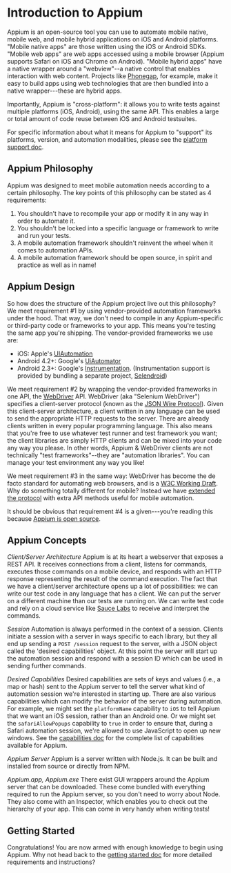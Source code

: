 # Introduction to Appium

Appium is an open-source tool you can use to automate mobile native,
mobile web, and mobile hybrid applications on iOS and Android platforms.
"Mobile native apps" are those written using the iOS or Android SDKs. "Mobile
web apps" are web apps accessed using a mobile browser (Appium supports
Safari on iOS and Chrome on Android). "Mobile hybrid apps" have a native
wrapper around a "webview"--a native control that enables interaction with
web content. Projects like [Phonegap](http://phonegap.com/), for example,
make it easy to build apps using web technologies that are then bundled into
a native wrapper---these are hybrid apps.

Importantly, Appium is "cross-platform": it allows you to write tests against
multiple platforms (iOS, Android), using the same API. This enables a large
or total amount of code reuse between iOS and Android testsuites.

For specific information about what it means for Appium to "support" its
platforms, version, and automation modalities, please see the [platform support doc](platform-support.md).

## Appium Philosophy

Appium was designed to meet mobile automation needs according to a certain
philosophy. The key points of this philosophy can be stated as 4 requirements:

1. You shouldn't have to recompile your app or modify it in any way in order
   to automate it.
2. You shouldn't be locked into a specific language or framework to write and
   run your tests.
3. A mobile automation framework shouldn't reinvent the wheel when it comes
   to automation APIs.
4. A mobile automation framework should be open source,
   in spirit and practice as well as in name!

## Appium Design

So how does the structure of the Appium project live out this philosophy? We
meet requirement #1 by using vendor-provided automation frameworks under the
hood. That way, we don't need to compile in any Appium-specific or
third-party code or frameworks to your app. This means you're testing the
same app you're shipping. The vendor-provided frameworks we use are:

* iOS: Apple's [UIAutomation](https://developer.apple.com/library/ios/documentation/DeveloperTools/Reference/UIAutomationRef/_index.html)
* Android 4.2+: Google's [UiAutomator](http://developer.android.com/tools/help/uiautomator/index.html)
* Android 2.3+: Google's [Instrumentation](http://developer.android.com/reference/android/app/Instrumentation.html). (Instrumentation support is provided by bundling a separate project, [Selendroid](http://selendroid.io))

We meet requirement #2 by wrapping the vendor-provided frameworks in one API,
the [WebDriver](http://docs.seleniumhq.org/projects/webdriver/) API.
WebDriver (aka "Selenium WebDriver") specifies a client-server protocol
(known as the [JSON Wire Protocol](https://code.google.com/p/selenium/wiki/JsonWireProtocol)).
Given this client-server architecture, a client written in any language can
be used to send the appropriate HTTP requests to the server. There are
already clients written in every popular programming language. This also
means that you're free to use whatever test runner and test framework you
want; the client libraries are simply HTTP clients and can be mixed into your
code any way you please. In other words, Appium & WebDriver clients are not
technically "test frameworks"--they are "automation libraries". You can
manage your test environment any way you like!

We meet requirement #3 in the same way: WebDriver has become the de facto
standard for automating web browsers, and is a [W3C Working Draft](https://dvcs.w3.org/hg/webdriver/raw-file/tip/webdriver-spec.html).
Why do something totally different for mobile? Instead we have [extended the protocol](https://code.google.com/p/selenium/source/browse/spec-draft.md?repo=mobile)
with extra API methods useful for mobile automation.

It should be obvious that requirement #4 is a given---you're reading this
because [Appium is open source](https://github.com/appium/appium).

## Appium Concepts

*Client/Server Architecture*
Appium is at its heart a webserver that exposes a REST API. It receives
connections from a client, listens for commands, executes those commands on a
mobile device, and responds with an HTTP response representing the result of
the command execution. The fact that we have a client/server architecture
opens up a lot of possibilities: we can write our test code in any language
that has a client. We can put the server on a different machine than our
tests are running on. We can write test code and rely on a cloud service
like [Sauce Labs](https://saucelabs.com/mobile) to receive and interpret the
commands.

*Session*
Automation is always performed in the context of a session. Clients initiate
a session with a server in ways specific to each library,
but they all end up sending a `POST /session` request to the server,
with a JSON object called the 'desired capabilities' object. At this point
the server will start up the automation session and respond with a session ID
which can be used in sending further commands.

*Desired Capabilities*
Desired capabilities are sets of keys and values (i.e.,
a map or hash) sent to the Appium server to tell the server what kind of
automation session we're interested in starting up. There are also various
capabilities which can modify the behavior of the server during automation.
For example, we might set the `platformName` capability to `iOS` to tell
Appium that we want an iOS session, rather than an Android one. Or we might
set the `safariAllowPopups` capability to `true` in order to ensure that,
during a Safari automation session, we're allowed to use JavaScript to open
up new windows. See the [capabilities doc](caps.md) for the complete list of
capabilities available for Appium.

*Appium Server*
Appium is a server written with Node.js. It can be built and installed from
source or directly from NPM.

*Appium.app, Appium.exe*
There exist GUI wrappers around the Appium server that can be downloaded.
These come bundled with everything required to run the Appium server,
so you don't need to worry about Node. They also come with an Inspector,
which enables you to check out the hierarchy of your app. This can come in
very handy when writing tests!

## Getting Started

Congratulations! You are now armed with enough knowledge to begin using
Appium. Why not head back to the [getting started doc](getting-started.md) for
more detailed requirements and instructions?